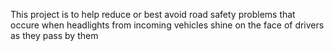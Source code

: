 This project is to help reduce or best avoid road safety problems that occure when headlights from incoming vehicles shine on the face of drivers as they pass by them
